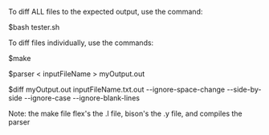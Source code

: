 To diff ALL files to the expected output, use the command:


$bash tester.sh


To diff files individually, use the commands:





$make 


$parser < inputFileName > myOutput.out


$diff myOutput.out inputFileName.txt.out --ignore-space-change --side-by-side --ignore-case --ignore-blank-lines


Note: the make file flex's the .l file, bison's the .y file, and compiles the parser 
